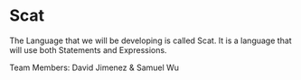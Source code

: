 # Scat

The Language that we will be developing is called Scat.
It is a language that will use both Statements and Expressions.

Team Members: David Jimenez & Samuel Wu